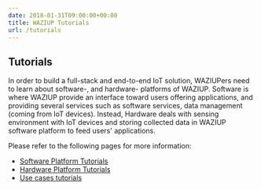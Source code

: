 ```yaml
---
date: 2018-01-31T09:00:00+00:00
title: WAZIUP Tutorials
url: /tutorials
---
```


## Tutorials
In order to build a full-stack and end-to-end IoT solution, WAZIUPers need to learn about software-, and hardware- platforms of WAZIUP. Software is where WAZIUP provide an interface toward users offering applications, and providing several services such as software services, data management (coming from IoT devices). Instead, Hardware deals with sensing environment with IoT devices and storing collected data in WAZIUP software platform to feed users' applications.

Please refer to the following pages for more information:

- [Software Platform Tutorials](software/index)
- [Hardware Platform Tutorials](hardware/index)
- [Use cases tutorials](use-cases/index)
